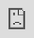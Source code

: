 # fractal_clothing
The project of a constructor of fashion design based on fractals. The user can change the scale, color and position of the fractal, choosing a unique design for several types of clothing. The project is under development and functional additions.  

## Description of methods of the Mandelbrot class
- `type_cl(type)` – for processing the selection of the type of clothing (type parameter - selected type);
- `imag()` - for drawing a clothing stencil in canvas.
- `palette()` - to generate a color palette and change it by the user;
- `hexToRgb(hex)` – to convert colors from HEX format to RGB format (hex parameter – color in HEX format);
- `redraw()` - to redraw the window when moving/scaling the fractal and changing colors;
- `mandel(x, y)` - for calculating the Mandelbrot fractal (parameters x, y are the abscissa and ordinate of the starting point, respectively);
- `pset(x, y, k)` - filling in the data in the ImageData object about 1 pixel (parameters x, y - pixel coordinates, k - color parameter);
- `click(e)` - to handle mouse (for moving) and keyboard (for zooming) events.  

## Demonstration of the work
<div><iframe width="360" height="202" style="position:absolute;top:0;left:0;width:100%;height:100%;" frameBorder="0" src="https://imgflip.com/embed/64f7b4"></iframe></div>
## Examples of clothing
![T-shirt](/img_for_readme/1.png)
![Longsleeve](/img_for_readme/2.png)
![Dress](/img_for_readme/3.png)
![Hoodies](/img_for_readme/4.png)
![ShopperBag](/img_for_readme/5.png)
